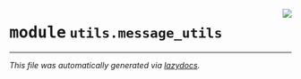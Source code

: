 <!-- markdownlint-disable -->

<a href="../../th2_data_services/utils/message_utils/__init__.py"><img align="right" style="float:right;" src="https://img.shields.io/badge/-source-cccccc?style=flat-square"></a>

# <kbd>module</kbd> `utils.message_utils`








---

_This file was automatically generated via [lazydocs](https://github.com/ml-tooling/lazydocs)._
